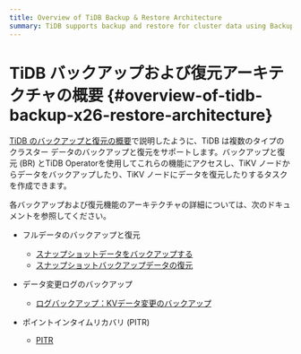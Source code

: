 ```yaml
---
title: Overview of TiDB Backup & Restore Architecture
summary: TiDB supports backup and restore for cluster data using Backup & Restore (BR) and TiDB Operator. Tasks can be created to back up data from TiKV nodes and restore data to TiKV nodes. The architecture includes full data backup and restore, data change log backup, and point-in-time recovery (PITR). For details, refer to specific documents for each feature.
---
```


# TiDB バックアップおよび復元アーキテクチャの概要 {#overview-of-tidb-backup-x26-restore-architecture}

[TiDB のバックアップと復元の概要](/br/backup-and-restore-overview.md)で説明したように、TiDB は複数のタイプのクラスター データのバックアップと復元をサポートします。バックアップと復元 (BR) とTiDB Operatorを使用してこれらの機能にアクセスし、TiKV ノードからデータをバックアップしたり、TiKV ノードにデータを復元したりするタスクを作成できます。

各バックアップおよび復元機能のアーキテクチャの詳細については、次のドキュメントを参照してください。

-   フルデータのバックアップと復元

    -   [スナップショットデータをバックアップする](/br/br-snapshot-architecture.md#process-of-backup)
    -   [スナップショットバックアップデータの復元](/br/br-snapshot-architecture.md#process-of-restore)

-   データ変更ログのバックアップ

    -   [ログバックアップ：KVデータ変更のバックアップ](/br/br-log-architecture.md#process-of-log-backup)

-   ポイントインタイムリカバリ (PITR)

    -   [PITR](/br/br-log-architecture.md#process-of-pitr)
